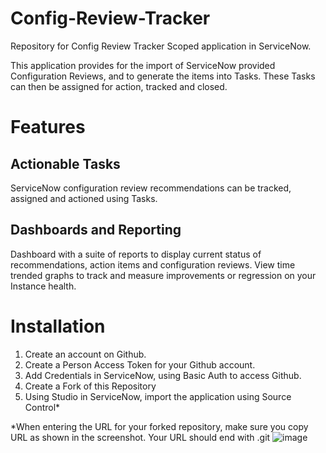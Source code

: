 # Config-Review-Tracker
Repository for Config Review Tracker Scoped application in ServiceNow.

This application provides for the import of ServiceNow provided Configuration Reviews, and to generate the items into Tasks. These Tasks can then be assigned for action, tracked and closed. 

# Features

## Actionable Tasks
ServiceNow configuration review recommendations can be tracked, assigned and actioned using Tasks. 

## Dashboards and Reporting
Dashboard with a suite of reports to display current status of recommendations, action items and configuration reviews. 
View time trended graphs to track and measure improvements or regression on your Instance health.


# Installation

1. Create an account on Github.
2. Create a Person Access Token for your Github account.
3. Add Credentials in ServiceNow, using Basic Auth to access Github.
4. Create a Fork of this Repository
5. Using Studio in ServiceNow, import the application using Source Control*

*When entering the URL for your forked repository, make sure you copy URL as shown in the screenshot. Your URL should end with .git
![image](https://github.com/user-attachments/assets/9cd0aebf-4565-490a-8dcc-1eb9a98cfbe5)

